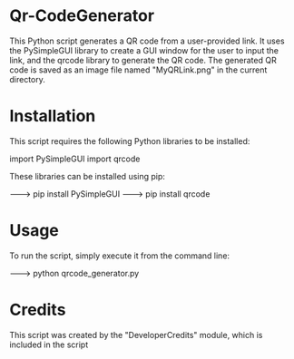 # Qr-CodeGenerator
This Python script generates a QR code from a user-provided link. It uses the PySimpleGUI library to create a GUI window for the user to input the link, and the qrcode library to generate the QR code. The generated QR code is saved as an image file named "MyQRLink.png" in the current directory.

# Installation
This script requires the following Python libraries to be installed:

import PySimpleGUI
import qrcode

These libraries can be installed using pip:

---> pip install PySimpleGUI
---> pip install qrcode

# Usage
To run the script, simply execute it from the command line:

---> python qrcode_generator.py

# Credits
This script was created by the "DeveloperCredits" module, which is included in the script

